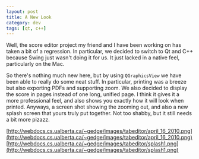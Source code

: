 ```yaml
---           
layout: post
title: A New Look
category: dev
tags: [qt, c++]
---
```

Well, the score editor project my friend and I have been working on has taken a bit of a regression. In particular, we decided to switch to Qt and C++ because Swing just wasn't doing it for us. It just lacked in a native feel, particularly on the Mac.

<!-- more -->
So there's nothing much new here, but by using `QGraphicsView` we have been able to really do some neat stuff. In particular, printing was a breeze but also exporting PDFs and supporting zoom. We also decided to display the score in pages instead of one long, unified page. I think it gives it a more professional feel, and also shows you exactly how it will look when printed. Anyways, a screen shot showing the zooming out, and also a new splash screen that yours truly put together. Not too shabby, but it still needs a bit more pizazz.

[http://webdocs.cs.ualberta.ca/~gedge/images/tabeditor/april_16_2010.png](http://webdocs.cs.ualberta.ca/~gedge/images/tabeditor/april_16_2010.png)
[http://webdocs.cs.ualberta.ca/~gedge/images/tabeditor/splash1.png](http://webdocs.cs.ualberta.ca/~gedge/images/tabeditor/splash1.png)